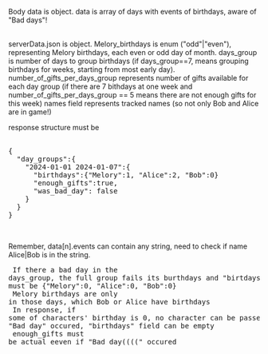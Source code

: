 Body data is object. 
data is array of days with events of birthdays, aware of "Bad days"!<br><br>

serverData.json is object. Melory_birthdays is enum ("odd"|"even"), representing Melory birthdays, each even or odd day of month.
days_group is number of days to group birthdays (if days_group==7, means grouping birthdays for weeks,
starting from most early day). number_of_gifts_per_days_group represents number of gifts available for each day group
(if there are 7 bithdays at one week and number_of_gifts_per_days_group == 5 means there are not enough gifts for this week)
names field represents tracked names (so not only Bob and Alice are in game!)

response structure must be<br><br>
<pre>
{
  "day_groups":{
    "2024-01-01 2024-01-07":{
      "birthdays":{"Melory":1, "Alice":2, "Bob":0}
      "enough_gifts":true,
      "was_bad_day": false
    }
  }
}

  
</pre>

Remember, data[n].events can contain any string, need to check if name Alice|Bob is in the string.<pre>
If there a bad day in the days_group, the full group fails its burthdays and "birtdays" propery must be {"Melory":0, "Alice":0, "Bob":0}
<br>
Melory birthdays are only in those days, which Bob or Alice have birthdays
<br>
In response, if some of characters' birthday is 0, no character can be passed, so if "Bad day" occured, "birthdays" field can be empty
<br>
enough_gifts must be actual eeven if "Bad day((((" occured
